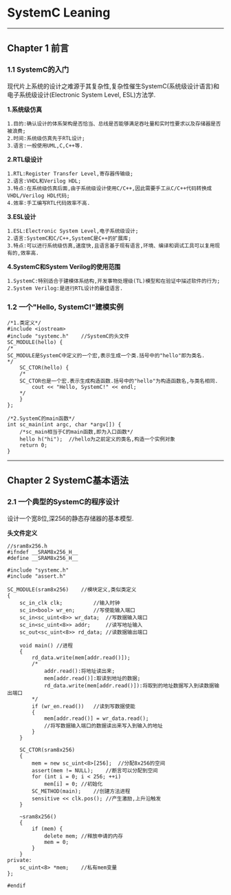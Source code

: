 # SystemC Leaning

***

## Chapter 1 前言

### 1.1 SystemC的入门

现代片上系统的设计之难源于其复杂性,复杂性催生SystemC(系统级设计语言)和电子系统级设计(Electronic System Level, ESL)方法学.

**1.系统级仿真**

	1.目的:确认设计的体系架构是否恰当、总线是否能够满足吞吐量和实时性要求以及存储器是否被浪费;
	2.时间:系统级仿真先于RTL设计;
	3.语言:一般使用UML,C,C++等.

**2.RTL级设计**

	1.RTL:Register Transfer Level,寄存器传输级;
	2.语言:VHDL和Verilog HDL;
	3.特点:在系统级仿真后面,由于系统级设计使用C/C++,因此需要手工从C/C++代码转换成VHDL/Verilog HDL代码;
	4.效率:手工编写RTL代码效率不高.

**3.ESL设计**

	1.ESL:Electronic System Level,电子系统级设计;
	2.语言:SystemC和C/C++,SystemC是C++的扩展库;
	3.特点:可以进行系统级仿真,速度快,且语言基于现有语言,环境、编译和调试工具可以复用现有的,效率高.

**4.SystemC和System Verilog的使用范围**

	1.SystemC:特别适合于建模体系结构,开发事物处理级(TL)模型和在验证中描述软件的行为;
	2.System Verilog:是进行RTL设计的最佳语言.

### 1.2 一个"Hello, SystemC!"建模实例

	/*1.类定义*/
	#include <iostream>
	#include "systemc.h"	//SystemC的头文件
	SC_MODULE(hello) {
	/*
	SC_MODULE是SystemC中定义的一个宏,表示生成一个类.括号中的"hello"即为类名.
	*/
		SC_CTOR(hello) {
		/*
		SC_CTOR也是一个宏.表示生成构造函数.括号中的"hello"为构造函数名,与类名相同.
			cout << "Hello, SystemC!" << endl;
		*/
		}
	};

	/*2.SystemC的main函数*/
	int sc_main(int argc, char *argv[]) {
		/*sc_main相当于C的main函数,即为入口函数*/
		hello h("hi");	//hello为之前定义的类名,构造一个实例对象
		return 0;
	}

***

## Chapter 2 SystemC基本语法

### 2.1 一个典型的SystemC的程序设计

设计一个宽8位,深256的静态存储器的基本模型.

**头文件定义**

	//sram8x256.h
	#ifndef __SRAM8x256_H__
	#define __SRAM8x256_H__

	#include "systemc.h"
	#include "assert.h"
	
	SC_MODULE(sram8x256)	//模块定义,类似类定义
	{
		sc_in_clk clk;			//输入时钟
		sc_in<bool> wr_en;		//写使能输入端口
		sc_in<sc_uint<8>> wr_data;	//写数据输入端口
		sc_in<sc_uint<8>> addr;		//读写地址输入
		sc_out<sc_uint<8>> rd_data;	//读数据输出端口

		void main()	//进程
		{
			rd_data.write(mem[addr.read()]);
			/*
				addr.read():将地址读出来;
				mem[addr.read()]:取读到地址的数据;
				rd_data.write(mem[addr.read()]):将取到的地址数据写入到读数据输出端口
			*/
			if (wr_en.read())	//读到写数据使能
			{
				mem[addr.read()] = wr_data.read();
				//将写数据输入端口的数据读出来写入到输入的地址
			}
		}

		SC_CTOR(sram8x256)
		{
			mem = new sc_uint<8>[256];	//分配8x256的空间
			assert(mem != NULL);	//断言可以分配到空间
			for (int i = 0; i < 256; ++i)
				mem[i] = 0;	//初始化
			SC_METHOD(main);	//创建方法进程
			sensitive << clk.pos();	//产生激励,上升沿触发
		}

		~sram8x256()
		{
			if (mem) {
				delete mem;	//释放申请的内存
				mem = 0;
			}
		}
	private:
		sc_uint<8> *mem;	//私有mem变量
	};

	#endif

